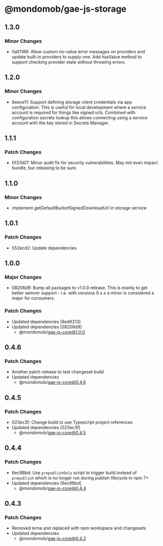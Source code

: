 # @mondomob/gae-js-storage

## 1.3.0

### Minor Changes

- 0a51188: Allow custom no-value error messages on providers and update built-in providers to supply one. Add hasValue method to support checking provider state without throwing errors.

## 1.2.0

### Minor Changes

- 8eece11: Support defining storage client credentials via app configuration. This is useful for local development
  where a service account is required for things like signed urls. Combined with configuration secrets lookup
  this allows connecting using a service account with the key stored in Secrets Manager.

## 1.1.1

### Patch Changes

- 0f37d07: Minor audit fix for security vulnerabilities. May not even impact bundle, but releasing to be sure.

## 1.1.0

### Minor Changes

- implement getDefaultBucketSignedDownloadUrl in storage service

## 1.0.1

### Patch Changes

- 552ecd2: Update dependencies

## 1.0.0

### Major Changes

- 08206d9: Bump all packages to v1.0.0 release. This is mainly to get better semver support - i.e. with versions 0.x.x a minor is considered a major for consumers.

### Patch Changes

- Updated dependencies [6ed9213]
- Updated dependencies [08206d9]
  - @mondomob/gae-js-core@1.0.0

## 0.4.6

### Patch Changes

- Another patch release to test changeset build
- Updated dependencies
  - @mondomob/gae-js-core@0.4.6

## 0.4.5

### Patch Changes

- 023ec3f: Change build to use Typescript project references
- Updated dependencies [023ec3f]
  - @mondomob/gae-js-core@0.4.5

## 0.4.4

### Patch Changes

- 6ec98bd: Use `prepublishOnly` script to trigger build instead of `prepublish` which is no longer run during publish lifecycle in npm 7+
- Updated dependencies [6ec98bd]
  - @mondomob/gae-js-core@0.4.4

## 0.4.3

### Patch Changes

- Removed lerna and replaced with npm workspace and changesets
- Updated dependencies
  - @mondomob/gae-js-core@0.4.3
